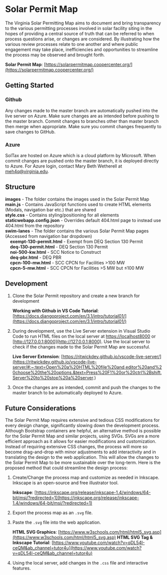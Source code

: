 # Solar Permit Map

The Virginia Solar Permitting Map aims to document and bring transparency to the various permitting processes involved in solar facility siting in the hopes of providing a central source of truth that can be referred to when process questions arise, or changes are considered. By illustrating how the various review processes relate to one another and where public engagement may take place, inefficiencies and opportunities to streamline the process may be observed and brought forth.

__Solar Permit Map__: [https://solarpermitmap.coopercenter.org/](https://solarpermitmap.coopercenter.org/)

## Getting Started
### Github
Any changes made to the master branch are automatically pushed into the live server on Azure. Make sure changes are as intended before pushing to the master branch. Commit changes to branches other than master branch then merge when appropriate. Make sure you commit changes frequently to save changes to GitHub.

### Azure
SolTax are hosted on Azure which is a cloud platform by Microsoft. When commit changes are pushed onto the master branch, it is deployed directly to Azure. For Azure login, contact Mary Beth Wetherell at [meh4q@virginia.edu](mailto:meh4q@virginia.edu).

## Structure
__images__ - The folder contains the images used in the Solar Permit Map <br>
__main.js__ - Contains JavaScript functions used to create HTML elements (Modals, navigation bar etc.) that are shared <br>
__style.css__ - Contains styling/positioning for all elements <br>
__staticwebapp.config.json__ - Overrides default 404.html page to instead use 404.html from the repository <br>
__swim-lanes__ - The folder contains the various Solar Permit Map pages (Accessed from navigation bar dropdown) <br>
&nbsp;&nbsp;&nbsp;&nbsp;__exempt-130-permit.html__ - Exempt from DEQ Section 130 Permit <br>
&nbsp;&nbsp;&nbsp;&nbsp;__deq-130-permit.html__ - DEQ Section 130 Permit <br>
&nbsp;&nbsp;&nbsp;&nbsp;__noi-500-kw.html__ - SCC Notice to Construct <br>
&nbsp;&nbsp;&nbsp;&nbsp;__deq-pbr.html__ - DEQ PBR<br>
&nbsp;&nbsp;&nbsp;&nbsp;__cpcn-100-mw.html__ - SCC CPCN for Facilities >100 MW<br>
&nbsp;&nbsp;&nbsp;&nbsp;__cpcn-5-mw.html__ - SCC CPCN for Facilities >5 MW but ≤100 MW <br>

## Development
1. Clone the Solar Permit repository and create a new branch for development

    __Working with Github in VS Code Tutorial__: [https://docs.djangoproject.com/en/3.1/intro/tutorial01/](https://docs.djangoproject.com/en/3.1/intro/tutorial01/)

2. During development, use the Live Server extension in Visual Studio Code to run HTML files on the local server at [https://localhost8000](https://localhost8000) or [http://127.0.0.1:8000](http://127.0.0.1:8000). Use the local server to check if the changes made to the Solar Permit Map are successful. 

    __Live Server Extension__: [https://ritwickdey.github.io/vscode-live-server/](https://ritwickdey.github.io/vscode-live-server/#:~:text=Open%20a%20HTML%20file%20and,editor%20and%20choose%20the%20options.&text=Press%20F1%20or%20ctrl%2Bshift,Server%20to%20stop%20a%20server.)

 3. Once the changes are as intended, commit and push the changes to the master branch to be automatically deployed to Azure.    

## Future Considerations
The Solar Permit Map requires extensive and tedious CSS modifications for every design change, significantly slowing down the development process. Although Bootstrap containers are helpful, an alternative method is possible for the Solar Permit Map and similar projects, using SVGs. SVGs are a more efficient approach as it allows for easier modifications and customization. Instead of requiring extensive CSS changes, the process will more so become drag-and-drop with minor adjustments to add interactivity and in translating the design to the web application. This will allow the changes to the Solar Permit Map to be more sustainable over the long-term. Here is the proposed method that could streamline the design process:

1. Create/Change the process map and customize as needed in Inkscape. Inkscape is an open-source and free illustrator tool. 

    __Inkscape__: [https://inkscape.org/release/inkscape-1.4/windows/64-bit/msi/?redirected=1](https://inkscape.org/release/inkscape-1.4/windows/64-bit/msi/?redirected=1)

2. Export the process map as an `.svg` file.
3. Paste the `.svg` file into the web application.

    __HTML SVG Graphics__: [https://www.w3schools.com/html/html5_svg.asp](https://www.w3schools.com/html/html5_svg.asp)
    __HTML SVG Tag & Inkscape Tutorial__: [https://www.youtube.com/watch?v=qDL54I-ceQM&ab_channel=tutor4u](https://www.youtube.com/watch?v=qDL54I-ceQM&ab_channel=tutor4u)

4. Using the local server, add changes in the `.css` file and interactive features. 
